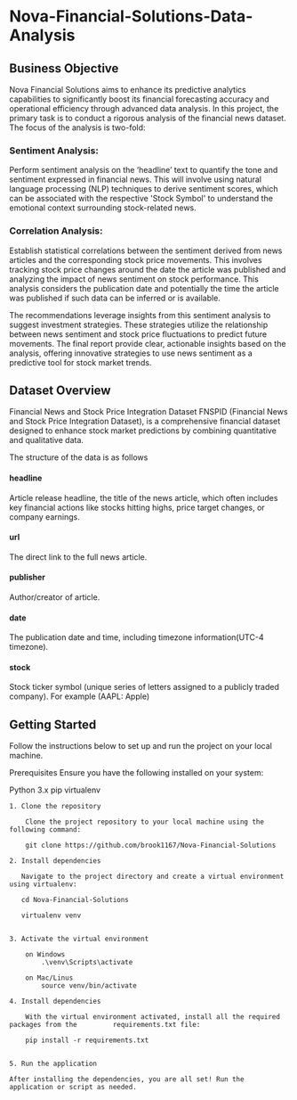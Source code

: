 # Nova-Financial-Solutions-Data-Analysis

## Business Objective

Nova Financial Solutions aims to enhance its predictive analytics capabilities to significantly boost its financial forecasting accuracy and operational efficiency through advanced data analysis. In this project, the primary task is to conduct a rigorous analysis of the financial news dataset. The focus of the analysis is two-fold:

### Sentiment Analysis:

Perform sentiment analysis on the ‘headline’ text to quantify the tone and sentiment expressed in financial news. This will involve using natural language processing (NLP) techniques to derive sentiment scores, which can be associated with the respective 'Stock Symbol' to understand the emotional context surrounding stock-related news.

### Correlation Analysis:

Establish statistical correlations between the sentiment derived from news articles and the corresponding stock price movements. This involves tracking stock price changes around the date the article was published and analyzing the impact of news sentiment on stock performance. This analysis considers the publication date and potentially the time the article was published if such data can be inferred or is available.

The recommendations leverage insights from this sentiment analysis to suggest investment strategies. These strategies utilize the relationship between news sentiment and stock price fluctuations to predict future movements. The final report provide clear, actionable insights based on the analysis, offering innovative strategies to use news sentiment as a predictive tool for stock market trends.

## Dataset Overview

Financial News and Stock Price Integration Dataset FNSPID (Financial News and Stock Price Integration Dataset), is a comprehensive financial dataset designed to enhance stock market predictions by combining quantitative and qualitative data.

The structure of the data is as follows

#### headline

Article release headline, the title of the news article, which often
includes key financial actions like stocks hitting highs, price target changes, or
company earnings.

#### url

The direct link to the full news article.


#### publisher

Author/creator of article.


#### date

The publication date and time, including timezone information(UTC-4
timezone).

#### stock

Stock ticker symbol (unique series of letters assigned to a publicly traded
company). For example (AAPL: Apple)



## Getting Started

Follow the instructions below to set up and run the project on your local machine.

Prerequisites
Ensure you have the following installed on your system:
        
Python 3.x
pip
virtualenv
        

    1. Clone the repository

        Clone the project repository to your local machine using the following command:
    
        git clone https://github.com/brook1167/Nova-Financial-Solutions

    2. Install dependencies
    
       Navigate to the project directory and create a virtual environment using virtualenv:
    
       cd Nova-Financial-Solutions
       
       virtualenv venv

    
    3. Activate the virtual environment
        
        on Windows
            .\venv\Scripts\activate
            
        on Mac/Linus
            source venv/bin/activate
            
    4. Install dependencies
    
        With the virtual environment activated, install all the required packages from the         requirements.txt file:
        
        pip install -r requirements.txt
    
    
    5. Run the application
    
    After installing the dependencies, you are all set! Run the application or script as needed.
    
    
    
